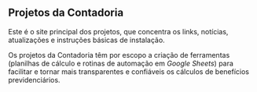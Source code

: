## Projetos da Contadoria

Este é o site principal dos projetos, que concentra os links, notícias, atualizações e instruções básicas de instalação.

Os projetos da Contadoria têm por escopo a criação de ferramentas (planilhas de cálculo e rotinas de automação em *Google Sheets*) para facilitar e tornar mais transparentes e confiáveis os cálculos de benefícios previdenciários.